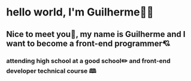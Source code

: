 <h1>hello world, I'm Guilherme🎉🎉</h1> 
<h2>Nice to meet you🎇, my name is Guilherme and I want to become a front-end programmer💘</h2>
<h3>attending high school at a good school✏️ and front-end developer technical course 🕮</h3>
